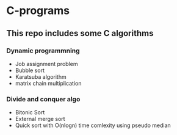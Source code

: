 # C-programs

## This repo includes some C algorithms 

### Dynamic programmning
- Job assignment problem
- Bubble sort
- Karatsuba algorithm
- matrix chain multiplication


### Divide and conquer algo
- Bitonic Sort
- External merge sort
- Quick sort with O(nlogn) time comlexity using pseudo median
